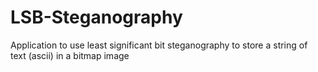 # LSB-Steganography
Application to use least significant bit steganography to store a string of text (ascii) in a bitmap image
